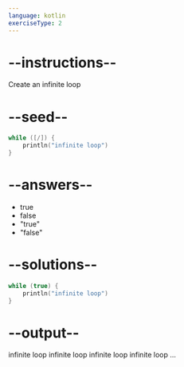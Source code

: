 ```yaml
---
language: kotlin
exerciseType: 2
---
```


# --instructions--

Create an infinite loop

# --seed--

```kotlin
while ([/]) {
    println("infinite loop")
}
```

# --answers--

- true
- false
- "true"
- "false"

# --solutions--

```kotlin
while (true) {
    println("infinite loop")
}
```

# --output--

infinite loop
infinite loop
infinite loop
infinite loop
...
